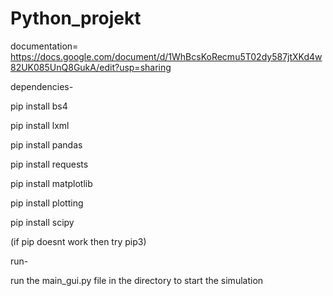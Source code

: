 # Python_projekt
documentation= https://docs.google.com/document/d/1WhBcsKoRecmu5T02dy587jtXKd4w82UK085UnQ8GukA/edit?usp=sharing


dependencies-

pip install bs4

pip install lxml

pip install pandas

pip install requests

pip install matplotlib

pip install plotting

pip install scipy

(if pip doesnt work then try pip3)

run-

run the main_gui.py file in the directory to start the simulation
